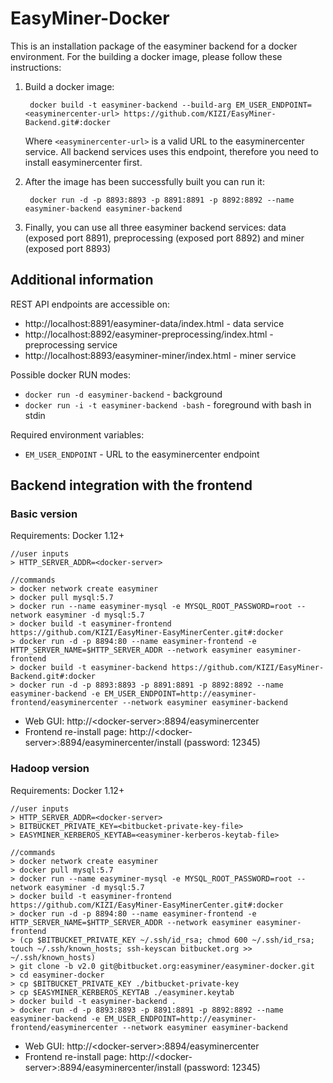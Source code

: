 EasyMiner-Docker
======================

This is an installation package of the easyminer backend for a docker environment. For the building a docker image, please follow these instructions:

1. Build a docker image:

        docker build -t easyminer-backend --build-arg EM_USER_ENDPOINT=<easyminercenter-url> https://github.com/KIZI/EasyMiner-Backend.git#:docker

      Where `<easyminercenter-url>` is a valid URL to the easyminercenter service. All backend services uses this endpoint, therefore you need to install easyminercenter first.
2. After the image has been successfully built you can run it:

        docker run -d -p 8893:8893 -p 8891:8891 -p 8892:8892 --name easyminer-backend easyminer-backend
3. Finally, you can use all three easyminer backend services: data (exposed port 8891), preprocessing (exposed port 8892) and miner (exposed port 8893)


## Additional information ##

REST API endpoints are accessible on:

* http://localhost:8891/easyminer-data/index.html - data service
* http://localhost:8892/easyminer-preprocessing/index.html - preprocessing service
* http://localhost:8893/easyminer-miner/index.html - miner service

Possible docker RUN modes:

* ```docker run -d easyminer-backend``` - background
* ```docker run -i -t easyminer-backend -bash``` - foreground with bash in stdin

Required environment variables:

* ```EM_USER_ENDPOINT``` - URL to the easyminercenter endpoint

## Backend integration with the frontend ##

### Basic version ###

Requirements: Docker 1.12+

```
//user inputs
> HTTP_SERVER_ADDR=<docker-server>

//commands
> docker network create easyminer
> docker pull mysql:5.7
> docker run --name easyminer-mysql -e MYSQL_ROOT_PASSWORD=root --network easyminer -d mysql:5.7
> docker build -t easyminer-frontend https://github.com/KIZI/EasyMiner-EasyMinerCenter.git#:docker
> docker run -d -p 8894:80 --name easyminer-frontend -e HTTP_SERVER_NAME=$HTTP_SERVER_ADDR --network easyminer easyminer-frontend
> docker build -t easyminer-backend https://github.com/KIZI/EasyMiner-Backend.git#:docker
> docker run -d -p 8893:8893 -p 8891:8891 -p 8892:8892 --name easyminer-backend -e EM_USER_ENDPOINT=http://easyminer-frontend/easyminercenter --network easyminer easyminer-backend
```

* Web GUI: http://\<docker-server\>:8894/easyminercenter
* Frontend re-install page: http://\<docker-server\>:8894/easyminercenter/install (password: 12345)

### Hadoop version ###

Requirements: Docker 1.12+

```
//user inputs
> HTTP_SERVER_ADDR=<docker-server>
> BITBUCKET_PRIVATE_KEY=<bitbucket-private-key-file>
> EASYMINER_KERBEROS_KEYTAB=<easyminer-kerberos-keytab-file>

//commands
> docker network create easyminer
> docker pull mysql:5.7
> docker run --name easyminer-mysql -e MYSQL_ROOT_PASSWORD=root --network easyminer -d mysql:5.7
> docker build -t easyminer-frontend https://github.com/KIZI/EasyMiner-EasyMinerCenter.git#:docker
> docker run -d -p 8894:80 --name easyminer-frontend -e HTTP_SERVER_NAME=$HTTP_SERVER_ADDR --network easyminer easyminer-frontend
> (cp $BITBUCKET_PRIVATE_KEY ~/.ssh/id_rsa; chmod 600 ~/.ssh/id_rsa; touch ~/.ssh/known_hosts; ssh-keyscan bitbucket.org >> ~/.ssh/known_hosts) 
> git clone -b v2.0 git@bitbucket.org:easyminer/easyminer-docker.git
> cd easyminer-docker
> cp $BITBUCKET_PRIVATE_KEY ./bitbucket-private-key
> cp $EASYMINER_KERBEROS_KEYTAB ./easyminer.keytab
> docker build -t easyminer-backend .
> docker run -d -p 8893:8893 -p 8891:8891 -p 8892:8892 --name easyminer-backend -e EM_USER_ENDPOINT=http://easyminer-frontend/easyminercenter --network easyminer easyminer-backend
```

* Web GUI: http://\<docker-server\>:8894/easyminercenter
* Frontend re-install page: http://\<docker-server\>:8894/easyminercenter/install (password: 12345)
